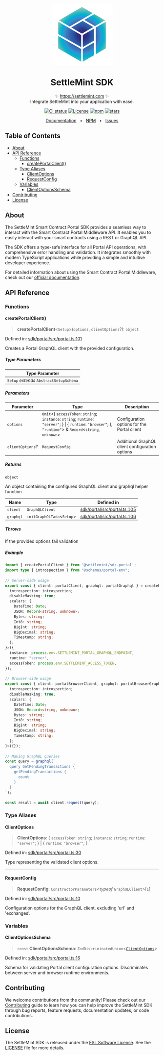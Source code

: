 <p align="center">
  <img src="https://github.com/settlemint/sdk/blob/main/logo.svg" width="200px" align="center" alt="SettleMint logo" />
  <h1 align="center">SettleMint SDK</h1>
  <p align="center">
    ✨ <a href="https://settlemint.com">https://settlemint.com</a> ✨
    <br/>
    Integrate SettleMint into your application with ease.
  </p>
</p>

<p align="center">
<a href="https://github.com/settlemint/sdk/actions?query=branch%3Amain"><img src="https://github.com/settlemint/sdk/actions/workflows/build.yml/badge.svg?event=push&branch=main" alt="CI status" /></a>
<a href="https://fsl.software" rel="nofollow"><img src="https://img.shields.io/npm/l/@settlemint/sdk-portal" alt="License"></a>
<a href="https://www.npmjs.com/package/@settlemint/sdk-portal" rel="nofollow"><img src="https://img.shields.io/npm/dw/@settlemint/sdk-portal" alt="npm"></a>
<a href="https://github.com/settlemint/sdk" rel="nofollow"><img src="https://img.shields.io/github/stars/settlemint/sdk" alt="stars"></a>
</p>

<div align="center">
  <a href="https://console.settlemint.com/documentation/docs/using-platform/dev-tools/SDK/">Documentation</a>
  <span>&nbsp;&nbsp;•&nbsp;&nbsp;</span>
  <a href="https://www.npmjs.com/package/@settlemint/sdk-portal">NPM</a>
  <span>&nbsp;&nbsp;•&nbsp;&nbsp;</span>
  <a href="https://github.com/settlemint/sdk/issues">Issues</a>
  <br />
</div>

## Table of Contents

- [About](#about)
- [API Reference](#api-reference)
  - [Functions](#functions)
    - [createPortalClient()](#createportalclient)
  - [Type Aliases](#type-aliases)
    - [ClientOptions](#clientoptions)
    - [RequestConfig](#requestconfig)
  - [Variables](#variables)
    - [ClientOptionsSchema](#clientoptionsschema)
- [Contributing](#contributing)
- [License](#license)

## About

The SettleMint Smart Contract Portal SDK provides a seamless way to interact with the Smart Contract Portal Middleware API. It enables you to easily interact with your smart contracts using a REST or GraphQL API.

The SDK offers a type-safe interface for all Portal API operations, with comprehensive error handling and validation. It integrates smoothly with modern TypeScript applications while providing a simple and intuitive developer experience.

For detailed information about using the Smart Contract Portal Middleware, check out our [official documentation](https://console.settlemint.com/documentation/docs/using-platform/middleware/#the-smart-contract-portal-middleware).

## API Reference

### Functions

#### createPortalClient()

> **createPortalClient**\<`Setup`\>(`options`, `clientOptions`?): `object`

Defined in: [sdk/portal/src/portal.ts:101](https://github.com/settlemint/sdk/blob/v1.0.3/sdk/portal/src/portal.ts#L101)

Creates a Portal GraphQL client with the provided configuration.

##### Type Parameters

| Type Parameter |
| ------ |
| `Setup` *extends* `AbstractSetupSchema` |

##### Parameters

| Parameter | Type | Description |
| ------ | ------ | ------ |
| `options` | `Omit`\<\{ `accessToken`: `string`; `instance`: `string`; `runtime`: `"server"`; \} \| \{ `runtime`: `"browser"`; \}, `"runtime"`\> & `Record`\<`string`, `unknown`\> | Configuration options for the Portal client |
| `clientOptions`? | `RequestConfig` | Additional GraphQL client configuration options |

##### Returns

`object`

An object containing the configured GraphQL client and graphql helper function

| Name | Type | Defined in |
| ------ | ------ | ------ |
| `client` | `GraphQLClient` | [sdk/portal/src/portal.ts:105](https://github.com/settlemint/sdk/blob/v1.0.3/sdk/portal/src/portal.ts#L105) |
| `graphql` | `initGraphQLTada`\<`Setup`\> | [sdk/portal/src/portal.ts:106](https://github.com/settlemint/sdk/blob/v1.0.3/sdk/portal/src/portal.ts#L106) |

##### Throws

If the provided options fail validation

##### Example

```ts
import { createPortalClient } from '@settlemint/sdk-portal';
import type { introspection } from "@schemas/portal-env";

// Server-side usage
export const { client: portalClient, graphql: portalGraphql } = createPortalClient<{
  introspection: introspection;
  disableMasking: true;
  scalars: {
    DateTime: Date;
    JSON: Record<string, unknown>;
    Bytes: string;
    Int8: string;
    BigInt: string;
    BigDecimal: string;
    Timestamp: string;
  };
}>({
  instance: process.env.SETTLEMINT_PORTAL_GRAPHQL_ENDPOINT,
  runtime: "server",
  accessToken: process.env.SETTLEMINT_ACCESS_TOKEN,
});

// Browser-side usage
export const { client: portalBrowserClient, graphql: portalBrowserGraphql } = createPortalClient<{
  introspection: introspection;
  disableMasking: true;
  scalars: {
    DateTime: Date;
    JSON: Record<string, unknown>;
    Bytes: string;
    Int8: string;
    BigInt: string;
    BigDecimal: string;
    Timestamp: string;
  };
}>({});

// Making GraphQL queries
const query = graphql(`
  query GetPendingTransactions {
    getPendingTransactions {
      count
    }
  }
`);

const result = await client.request(query);
```

### Type Aliases

#### ClientOptions

> **ClientOptions**: \{ `accessToken`: `string`; `instance`: `string`; `runtime`: `"server"`; \} \| \{ `runtime`: `"browser"`; \}

Defined in: [sdk/portal/src/portal.ts:30](https://github.com/settlemint/sdk/blob/v1.0.3/sdk/portal/src/portal.ts#L30)

Type representing the validated client options.

***

#### RequestConfig

> **RequestConfig**: `ConstructorParameters`\<*typeof* `GraphQLClient`\>\[`1`\]

Defined in: [sdk/portal/src/portal.ts:10](https://github.com/settlemint/sdk/blob/v1.0.3/sdk/portal/src/portal.ts#L10)

Configuration options for the GraphQL client, excluding 'url' and 'exchanges'.

### Variables

#### ClientOptionsSchema

> `const` **ClientOptionsSchema**: `ZodDiscriminatedUnion`\<[`ClientOptions`](README.md#clientoptions)\>

Defined in: [sdk/portal/src/portal.ts:16](https://github.com/settlemint/sdk/blob/v1.0.3/sdk/portal/src/portal.ts#L16)

Schema for validating Portal client configuration options.
Discriminates between server and browser runtime environments.

## Contributing

We welcome contributions from the community! Please check out our [Contributing](../../.github/CONTRIBUTING.md) guide to learn how you can help improve the SettleMint SDK through bug reports, feature requests, documentation updates, or code contributions.

## License

The SettleMint SDK is released under the [FSL Software License](https://fsl.software). See the [LICENSE](https://github.com/settlemint/sdk/blob/main/LICENSE) file for more details.
